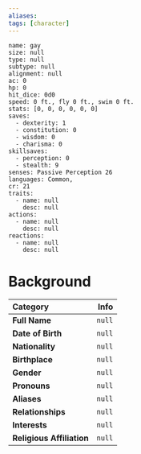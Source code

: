 ```yaml
---
aliases:
tags: [character]
---
```


```statblock
name: gay
size: null
type: null
subtype: null
alignment: null
ac: 0
hp: 0
hit_dice: 0d0
speed: 0 ft., fly 0 ft., swim 0 ft.
stats: [0, 0, 0, 0, 0, 0]
saves:
  - dexterity: 1
  - constitution: 0
  - wisdom: 0
  - charisma: 0
skillsaves:
  - perception: 0
  - stealth: 9
senses: Passive Perception 26
languages: Common,
cr: 21
traits:
  - name: null
    desc: null
actions:
  - name: null
    desc: null
reactions:
  - name: null
    desc: null
```
# Background
**Category** | **Info**
:------------|------------------:
**Full Name** | `null`
**Date of Birth** | `null`
**Nationality** | `null`
**Birthplace** | `null`
**Gender** | `null`
**Pronouns** | `null`
**Aliases** | `null`
**Relationships** | `null`
**Interests**| `null`
**Religious Affiliation** | `null`

